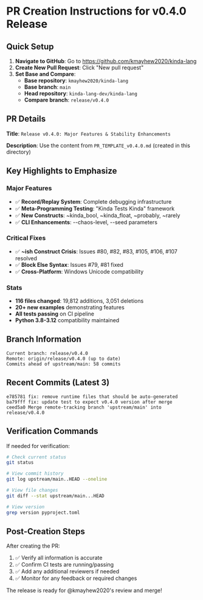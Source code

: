 # PR Creation Instructions for v0.4.0 Release

## Quick Setup

1. **Navigate to GitHub**: Go to https://github.com/kmayhew2020/kinda-lang
2. **Create New Pull Request**: Click "New pull request"
3. **Set Base and Compare**:
   - **Base repository**: `kmayhew2020/kinda-lang` 
   - **Base branch**: `main`
   - **Head repository**: `kinda-lang-dev/kinda-lang`
   - **Compare branch**: `release/v0.4.0`

## PR Details

**Title**: `Release v0.4.0: Major Features & Stability Enhancements`

**Description**: Use the content from `PR_TEMPLATE_v0.4.0.md` (created in this directory)

## Key Highlights to Emphasize

### Major Features
- ✅ **Record/Replay System**: Complete debugging infrastructure
- ✅ **Meta-Programming Testing**: "Kinda Tests Kinda" framework  
- ✅ **New Constructs**: ~kinda_bool, ~kinda_float, ~probably, ~rarely
- ✅ **CLI Enhancements**: --chaos-level, --seed parameters

### Critical Fixes
- ✅ **~ish Construct Crisis**: Issues #80, #82, #83, #105, #106, #107 resolved
- ✅ **Block Else Syntax**: Issues #79, #81 fixed
- ✅ **Cross-Platform**: Windows Unicode compatibility

### Stats
- **116 files changed**: 19,812 additions, 3,051 deletions
- **20+ new examples** demonstrating features
- **All tests passing** on CI pipeline
- **Python 3.8-3.12** compatibility maintained

## Branch Information

```
Current branch: release/v0.4.0
Remote: origin/release/v0.4.0 (up to date)
Commits ahead of upstream/main: 58 commits
```

## Recent Commits (Latest 3)
```
e785781 fix: remove runtime files that should be auto-generated
ba79fff fix: update test to expect v0.4.0 version after merge  
ceed5a0 Merge remote-tracking branch 'upstream/main' into release/v0.4.0
```

## Verification Commands

If needed for verification:
```bash
# Check current status
git status

# View commit history
git log upstream/main..HEAD --oneline

# View file changes
git diff --stat upstream/main...HEAD

# View version
grep version pyproject.toml
```

## Post-Creation Steps

After creating the PR:
1. ✅ Verify all information is accurate
2. ✅ Confirm CI tests are running/passing  
3. ✅ Add any additional reviewers if needed
4. ✅ Monitor for any feedback or required changes

The release is ready for @kmayhew2020's review and merge!